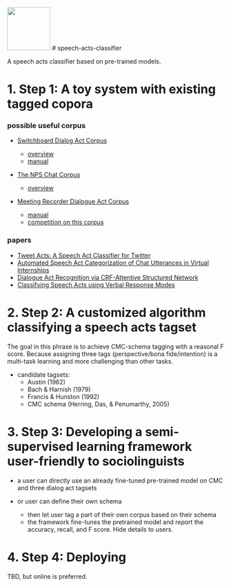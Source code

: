 <!-- ![icon](https://github.com/Wang-Haining/text2intention/blob/master/img/text2intention.png) -->
<img src="https://github.com/Wang-Haining/text2intention/blob/master/img/text2intention.png" width="100">
# speech-acts-classifier

A speech acts classifier based on pre-trained models.

# 1. Step 1: A toy system with existing tagged copora

### possible useful corpus
- [Switchboard Dialog Act Corpus](https://convokit.cornell.edu/documentation/switchboard.html)
    - [overview](http://compprag.christopherpotts.net/swda.html)
    - [manual](https://web.stanford.edu/~jurafsky/ws97/manual.august1.html)

- [The NPS Chat Corpus](http://faculty.nps.edu/cmartell/npschat.htm)
    - [overview](http://faculty.nps.edu/cmartell/npschat.htm)

- [Meeting Recorder Dialogue Act Corpus](https://github.com/NathanDuran/MRDA-Corpus)
    - [manual](https://github.com/NathanDuran/MRDA-Corpus/blob/master/mrda_manual.pdf)
    - [competition on this corpus](https://paperswithcode.com/sota/dialogue-act-classification-on-icsi-meeting)

### papers

- [Tweet Acts: A Speech Act Classifier for Twitter](https://arxiv.org/pdf/1605.05156.pdf)
- [Automated Speech Act Categorization of Chat Utterances in Virtual Internships](https://educationaldatamining.org/files/conferences/EDM2018/papers/EDM2018_paper_115.pdf)
- [Dialogue Act Recognition via CRF-Attentive Structured Network](https://arxiv.org/pdf/1711.05568v1.pdf)
- [Classifying Speech Acts using Verbal Response Modes](https://www.aclweb.org/anthology/U06-1007.pdf)

# 2. Step 2: A customized algorithm classifying a speech acts tagset

The goal in this phrase is to achieve CMC-schema tagging with a reasonal F score. Because assigning three tags (perspective/bona fide/intention) is a multi-task learning and more challenging than other tasks.

- candidate tagsets:
    - Austin (1962)
    - Bach & Harnish (1979) 
    - Francis & Hunston (1992) 
    - CMC schema (Herring, Das, & Penumarthy, 2005)

# 3. Step 3: Developing a semi-supervised learning framework user-friendly to sociolinguists

- a user can directly use an already fine-tuned pre-trained model on CMC and three dialog act tagsets

- or user can define their own schema
    - then let user tag a part of their own corpus based on their schema
    - the framework fine-tunes the pretrained model and report the accuracy, recall, and F score. Hide details to users.

# 4. Step 4: Deploying

TBD, but online is preferred.









